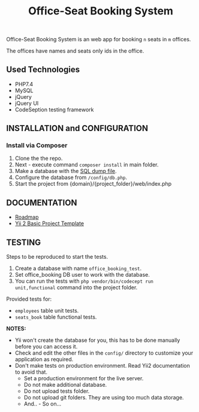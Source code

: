 <p align="center">
    <h1 align="center">Office-Seat Booking System</h1>
    <br>
</p>

Office-Seat Booking System is an web app for booking `n` seats in `m` offices.

The offices have names and seats only ids in the office.


Used Technologies
------------

- PHP7.4
- MySQL
- jQuery
- jQuery UI
- CodeSeption testing framework


INSTALLATION and CONFIGURATION
------------

### Install via Composer

1. Clone the the repo.
2. Next - execute command `composer install` in main folder.
3. Make a database with the [SQL dump file](https://github.com/koredalin/Office-Seat-Booking-System/blob/master/common/db_backups/office_booking_8X2021.sql).
4. Configure the database from `/config/db.php`.
5. Start the project from \{domain\}/\{project_folder\}/web/index.php


DOCUMENTATION
-------------

- [Roadmap](https://github.com/koredalin/Office-Seat-Booking-System/blob/master/common/docs/roadmap.md)
- [Yii 2 Basic Project Template](https://github.com/koredalin/Office-Seat-Booking-System/blob/master/common/docs/Yii2_README.md)


TESTING
-------

Steps to be reproduced to start the tests.

1. Create a database with name `office_booking_test`.
2. Set office_booking DB user to work with the database.
3. You can run the tests with `php vendor/bin/codecept run unit,functional` command into the project folder.

Provided tests for:

- `employees` table unit tests.
- `seats_book` table functional tests.

**NOTES:**
- Yii won't create the database for you, this has to be done manually before you can access it.
- Check and edit the other files in the `config/` directory to customize your application as required.
- Don't make tests on production environment. Read Yii2 documentation to avoid that.
	- Set a production environment for the live server.
	- Do not make additional database.
	- Do not upload tests folder.
	- Do not upload git folders. They are using too much data storage.
	- And.. - So on...